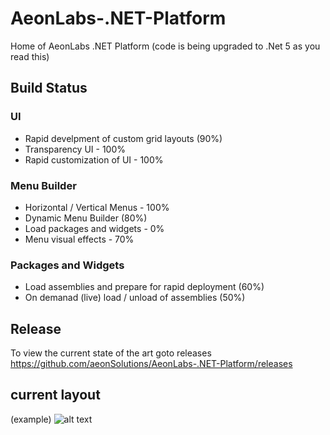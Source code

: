 # AeonLabs-.NET-Platform
Home of AeonLabs .NET Platform
(code is being upgraded to .Net 5 as you read this)

## Build Status

### UI
- Rapid develpment of custom grid layouts (90%)
- Transparency UI - 100%
- Rapid customization of UI - 100%

### Menu Builder
- Horizontal / Vertical Menus - 100% 
- Dynamic Menu Builder (80%)
- Load packages and widgets - 0%
- Menu visual effects - 70%

### Packages and Widgets
- Load assemblies and prepare for rapid deployment (60%)
- On demanad (live) load / unload of assemblies (50%)

## Release
To view the current state of the art goto releases
https://github.com/aeonSolutions/AeonLabs-.NET-Platform/releases

## current layout
(example)
![alt text](http://www.aeonlabs.solutions/images/github/layout3.jpg)
